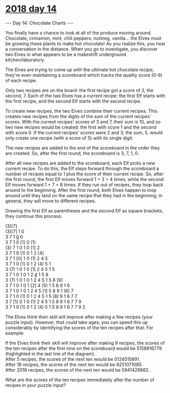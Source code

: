 # [2018 day 14](https://adventofcode.com/2018/day/14)

--- Day 14: Chocolate Charts ---

You finally have a chance to look at all of the produce moving around. Chocolate, cinnamon, mint, chili peppers, nutmeg, vanilla... the Elves must be growing these plants to make hot chocolate! As you realize this, you hear a conversation in the distance. When you go to investigate, you discover two Elves in what appears to be a makeshift underground kitchen/laboratory.

The Elves are trying to come up with the ultimate hot chocolate recipe; they're even maintaining a scoreboard which tracks the quality score (0-9) of each recipe.

Only two recipes are on the board: the first recipe got a score of 3, the second, 7. Each of the two Elves has a current recipe: the first Elf starts with the first recipe, and the second Elf starts with the second recipe.

To create new recipes, the two Elves combine their current recipes.  This creates new recipes from the digits of the sum of the current recipes' scores.  With the current recipes' scores of 3 and 7, their sum is 10, and so two new recipes would be created: the first with score 1 and the second with score 0. If the current recipes' scores were 2 and 3, the sum, 5, would only create one recipe (with a score of 5) with its single digit.

The new recipes are added to the end of the scoreboard in the order they are created.  So, after the first round, the scoreboard is 3, 7, 1, 0.

After all new recipes are added to the scoreboard, each Elf picks a new current recipe.  To do this, the Elf steps forward through the scoreboard a number of recipes equal to 1 plus the score of their current recipe. So, after the first round, the first Elf moves forward 1 + 3 = 4 times, while the second Elf moves forward 1 + 7 = 8 times. If they run out of recipes, they loop back around to the beginning. After the first round, both Elves happen to loop around until they land on the same recipe that they had in the beginning; in general, they will move to different recipes.

Drawing the first Elf as parentheses and the second Elf as square brackets, they continue this process:

(3)[7]\
(3)[7] 1  0 \
 3  7  1 [0](1) 0 \
 3  7  1  0 [1] 0 (1)\
(3) 7  1  0  1  0 [1] 2 \
 3  7  1  0 (1) 0  1  2 [4]\
 3  7  1 [0] 1  0 (1) 2  4  5 \
 3  7  1  0 [1] 0  1  2 (4) 5  1 \
 3 (7) 1  0  1  0 [1] 2  4  5  1  5 \
 3  7  1  0  1  0  1  2 [4](5) 1  5  8 \
 3 (7) 1  0  1  0  1  2  4  5  1  5  8 [9]\
 3  7  1  0  1  0  1 [2] 4 (5) 1  5  8  9  1  6 \
 3  7  1  0  1  0  1  2  4  5 [1] 5  8  9  1 (6) 7 \
 3  7  1  0 (1) 0  1  2  4  5  1  5 [8] 9  1  6  7  7 \
 3  7 [1] 0  1  0 (1) 2  4  5  1  5  8  9  1  6  7  7  9 \
 3  7  1  0 [1] 0  1  2 (4) 5  1  5  8  9  1  6  7  7  9  2

The Elves think their skill will improve after making a few recipes (your puzzle input). However, that could take ages; you can speed this up considerably by identifying the scores of the ten recipes after that.  For example:

If the Elves think their skill will improve after making 9 recipes, the scores of the ten recipes after the first nine on the scoreboard would be 5158916779 (highlighted in the last line of the diagram).\
After 5 recipes, the scores of the next ten would be 0124515891.\
After 18 recipes, the scores of the next ten would be 9251071085.\
After 2018 recipes, the scores of the next ten would be 5941429882.

What are the scores of the ten recipes immediately after the number of recipes in your puzzle input?